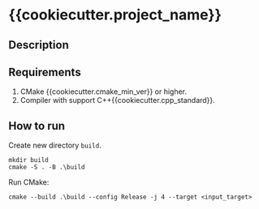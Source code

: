 # {{cookiecutter.project_name}}

## Description


## Requirements

1. CMake {{cookiecutter.cmake_min_ver}} or higher.
2. Compiler with support C++{{cookiecutter.cpp_standard}}.

## How to run

Create new directory `build`.

```
mkdir build
cmake -S . -B .\build
```

Run CMake:
```
cmake --build .\build --config Release -j 4 --target <input_target>
```
